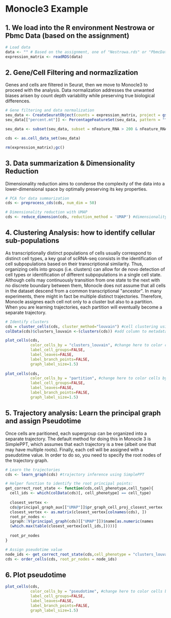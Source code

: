 # Monocle3 Example

## 1. We load into the R environment Nestrowa or Pbmc Data (based on the assignment)

```R
# Load data
data <- "" # Based on the assignment, one of "Nestrowa.rds" or "PbmcData.rds"
expression_matrix <- readRDS(data)
```

## 2. Gene/Cell Filtering and normazlization
Genes and cells are filtered in Seurat, then we move to Monocle3 to proceed with the analysis.
Data normalization addresses the unwanted biases arisen by count depth variability while preserving true biological differences.

```R
# Gene filtering and data normalization
seu_data <- CreateSeuratObject(counts = expression_matrix, project = gsub(".rds","",data), min.cells = round(dim(expression_matrix)[2]*5/100), min.features = 0)
seu_data[["percent.mt"]] <- PercentageFeatureSet(seu_data, pattern = "^mt-") #If data is human, use "^MT-" as pattern

seu_data <- subset(seu_data, subset = nFeature_RNA > 200 & nFeature_RNA < 2500 & percent.mt < 5) #Nestrowa data has high sequencing depth, so remove the "nFeature_RNA < 2500" argument

cds <- as.cell_data_set(seu_data)

rm(expression_matrix);gc()
```

## 3. Data summarization & Dimensionality Reduction
Dimensionality reduction aims to condense the complexity of the data into a lower-dimensional space by optimally preserving its key properties.

```R
# PCA for data summarization
cds <- preprocess_cds(cds, num_dim = 50)

# Dimensionality reduction with UMAP 
cds <- reduce_dimension(cds, reduction_method = 'UMAP') #dimensionality reduction, default value is UMAP
```


## 4. Clustering Analysis: how to identify cellular sub-populations
As transcriptionally distinct populations of cells usually correspond to distinct cell types, a key goal of scRNA-seq consists in the identification of cell subpopulations based on their transcriptional similarity. Thus, organizing cells into groups (i.e. clusters) can allow for de novo detection of cell types or identification of different subpopulations in a single cell state.
Although cells may continuously transition from one state to the next with no discrete boundary between them, Monocle does not assume that all cells in the dataset descend from a common transcriptional "ancestor". In many experiments, there might in fact be multiple distinct trajectories. Therefore, Monocle assignes each cell not only to a cluster but also to a partition. When you are learning trajectories, each partition will eventually become a separate trajectory.

```R
# Identify clusters
cds = cluster_cells(cds, cluster_method="louvain") #cell clustering using louvain algorithm
colData(cds)$clusters_louvain <-(clusters(cds)) #add column to metadata with clusters information

plot_cells(cds,
           color_cells_by = "clusters_louvain", #change here to color cells by the metadata of choice
           label_cell_groups=FALSE,
           label_leaves=FALSE,
           label_branch_points=FALSE,
           graph_label_size=1.5)
           
plot_cells(cds,
           color_cells_by = "partition", #change here to color cells by the metadata of choice
           label_cell_groups=FALSE,
           label_leaves=FALSE,
           label_branch_points=FALSE,
           graph_label_size=1.5)
```

## 5. Trajectory analysis: Learn the principal graph and assign Pseudotime
Once cells are paritioned, each supergroup can be organized into a separate trajectory. The default method for doing this in Monocle 3 is SimplePPT, which assumes that each trajectory is a tree (albeit one that may have multiple roots). Finally, each cell will be assigned with a pseudotime value. In order to do so, you need to specify the root nodes of the trajectory graph.

```R
# Learn the trajectories
cds <- learn_graph(cds) #trajectory inference using SimplePPT

# Helper function to identify the root principal points:
get_correct_root_state <- function(cds,cell_phenotype,cell_type){
  cell_ids <- which(colData(cds)[, cell_phenotype] == cell_type)
  
  closest_vertex <-
  cds@principal_graph_aux[["UMAP"]]$pr_graph_cell_proj_closest_vertex
  closest_vertex <- as.matrix(closest_vertex[colnames(cds), ])
  root_pr_nodes <-
  igraph::V(principal_graph(cds)[["UMAP"]])$name[as.numeric(names
  (which.max(table(closest_vertex[cell_ids,]))))]
  
  root_pr_nodes
}

# Assign pseudotime value
node_ids <- get_correct_root_state(cds,cell_phenotype = "clusters_louvain", cell_type = 1) #where cell_phenotype indicates the column where cell types are stored, while cell_type is the cell type/state we want to select. Try with the cluster of your choice6
cds <- order_cells(cds, root_pr_nodes = node_ids)
```


## 6. Plot pseudotime
```R
plot_cells(cds,
           color_cells_by = "pseudotime", #change here to color cells by the metadata of choice
           label_cell_groups=FALSE,
           label_leaves=FALSE,
           label_branch_points=FALSE,
           graph_label_size=1.5)
```
